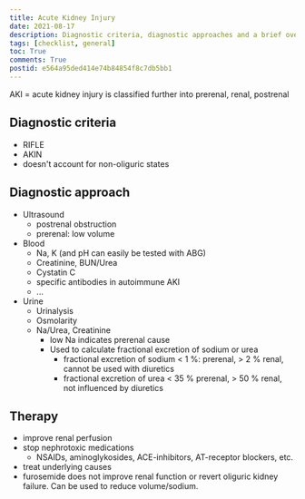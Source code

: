 ```yaml
---
title: Acute Kidney Injury
date: 2021-08-17
description: Diagnostic criteria, diagnostic approaches and a brief overview of the treatment of acute kidney injury (AKI)
tags: [checklist, general]
toc: True
comments: True
postid: e564a95ded414e74b84854f8c7db5bb1
---
```


AKI = acute kidney injury is classified further into prerenal, renal, postrenal

## Diagnostic criteria

- RIFLE
- AKIN
- doesn't account for non-oliguric states

## Diagnostic approach

- Ultrasound
  - postrenal obstruction
  - prerenal: low volume
- Blood
  - Na, K (and pH can easily be tested with ABG)
  - Creatinine, BUN/Urea
  - Cystatin C
  - specific antibodies in autoimmune AKI
  - ...
- Urine
  - Urinalysis
  - Osmolarity
  - Na/Urea, Creatinine
    - low Na indicates prerenal cause
    - Used to calculate fractional excretion of sodium or urea
      - fractional excretion of sodium < 1 %: prerenal, > 2 % renal, cannot be used with diuretics
      - fractional excretion of urea < 35 % prerenal, > 50 % renal, not influenced by diuretics

## Therapy

- improve renal perfusion
- stop nephrotoxic medications
  - NSAIDs, aminoglykosides, ACE-inhibitors, AT-receptor blockers, etc.
- treat underlying causes
- furosemide does not improve renal function or revert oliguric kidney failure. Can be used to reduce volume/sodium.
